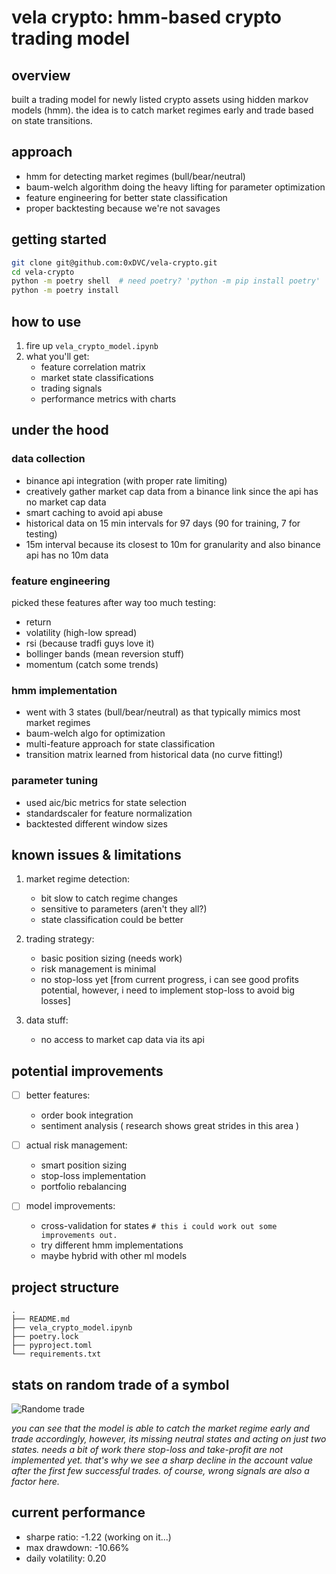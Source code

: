 # vela crypto: hmm-based crypto trading model 

## overview
built a trading model for newly listed crypto assets using hidden markov models (hmm). the idea is to catch market regimes early and trade based on state transitions.

## approach
- hmm for detecting market regimes (bull/bear/neutral)
- baum-welch algorithm doing the heavy lifting for parameter optimization
- feature engineering for better state classification
- proper backtesting because we're not savages

## getting started
```bash
git clone git@github.com:0xDVC/vela-crypto.git
cd vela-crypto
python -m poetry shell  # need poetry? 'python -m pip install poetry'
python -m poetry install
```

## how to use
1. fire up `vela_crypto_model.ipynb`
2. what you'll get:
   - feature correlation matrix
   - market state classifications
   - trading signals
   - performance metrics with charts

## under the hood

### data collection
- binance api integration (with proper rate limiting)
- creatively gather market cap data from a binance link since the api has no market cap data
- smart caching to avoid api abuse
- historical data on 15 min intervals for 97 days (90 for training, 7 for testing)
- 15m interval because its closest to 10m for granularity and also binance api has no 10m data

### feature engineering
picked these features after way too much testing:
- return
- volatility (high-low spread)
- rsi (because tradfi guys love it)
- bollinger bands (mean reversion stuff)
- momentum (catch some trends)

### hmm implementation
- went with 3 states (bull/bear/neutral) as that typically mimics most market regimes
- baum-welch algo for optimization
- multi-feature approach for state classification
- transition matrix learned from historical data (no curve fitting!)

### parameter tuning
- used aic/bic metrics for state selection
- standardscaler for feature normalization
- backtested different window sizes

## known issues & limitations
1. market regime detection:
   - bit slow to catch regime changes
   - sensitive to parameters (aren't they all?)
   - state classification could be better

2. trading strategy:
   - basic position sizing (needs work)
   - risk management is minimal
   - no stop-loss yet [from current progress, i can see good profits potential, however, i need to implement stop-loss to avoid big losses]

3. data stuff:
   - no access to market cap data via its api

## potential improvements
- [ ] better features:
  - order book integration
  - sentiment analysis ( research shows great strides in this area )

- [ ] actual risk management:
  - smart position sizing
  - stop-loss implementation
  - portfolio rebalancing

- [ ] model improvements:      
  - cross-validation for states   ```# this i could work out some improvements out.```
  - try different hmm implementations
  - maybe hybrid with other ml models

## project structure
```
.
├── README.md
├── vela_crypto_model.ipynb
├── poetry.lock
├── pyproject.toml
└── requirements.txt
```

## stats on random trade of a symbol
![Randome trade](image-1.png)

_you can see that the model is able to catch the market regime early and trade accordingly, however, its missing neutral states and acting on just two states. needs a bit of work there_
_stop-loss and take-profit are not implemented yet. that's why we see a sharp decline in the account value after the first few successful trades. of course, wrong signals are also a factor here._

## current performance
- sharpe ratio: -1.22 (working on it...)
- max drawdown: -10.66%
- daily volatility: 0.20

